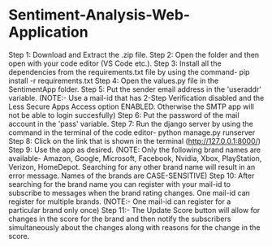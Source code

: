 # Sentiment-Analysis-Web-Application

Step 1: Download and Extract the .zip file.
Step 2: Open the folder and then open with your code editor (VS Code etc.).
Step 3: Install all the dependencies from the requirements.txt file by using the command- 
        pip install -r requirements.txt
Step 4: Open the values.py file in the SentimentApp folder.
Step 5: Put the sender email address in the 'useraddr' variable. 
        (NOTE:- Use a mail-id that has 2-Step Verification disabled and the Less Secure Apps Access option ENABLED. Otherwise                   the SMTP app will not be able to login succesfully)
Step 6: Put the password of the mail account in the 'pass' variable.
Step 7: Run the django server by using the command in the terminal of the code editor- 
        python manage.py runserver
Step 8: Click on the link that is shown in the terminal (http://127.0.0.1:8000/)
Step 9: Use the app as desired.
        (NOTE: Only the following brand names are available- Amazon, Google, Microsoft, Facebook, Nvidia, Xbox, PlayStation,                  Verizon, HomeDepot. Searching for any other brand name will result in an error message. Names of the brands are                CASE-SENSITIVE)
Step 10: After searching for the brand name you can register with your mail-id to subscribe to messages when the brand rating           changes. One mail-id can register for multiple brands.
         (NOTE:- One mail-id can register for a particular brand only once)
Step 11:- The Update Score button will allow for changes in the score for the brand and then notify the subscribers         
          simultaneously about the changes along with reasons for the change in the score.
